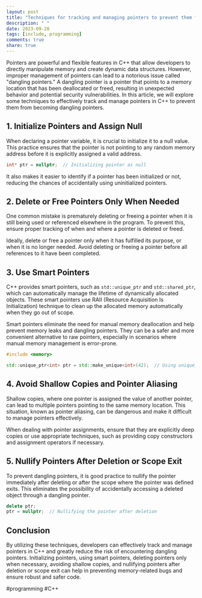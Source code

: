 ```yaml
---
layout: post
title: "Techniques for tracking and managing pointers to prevent them from becoming dangling pointers in C++"
description: " "
date: 2023-09-28
tags: [include, programming]
comments: true
share: true
---
```


Pointers are powerful and flexible features in C++ that allow developers to directly manipulate memory and create dynamic data structures. However, improper management of pointers can lead to a notorious issue called "dangling pointers." A dangling pointer is a pointer that points to a memory location that has been deallocated or freed, resulting in unexpected behavior and potential security vulnerabilities. In this article, we will explore some techniques to effectively track and manage pointers in C++ to prevent them from becoming dangling pointers.

## 1. Initialize Pointers and Assign Null

When declaring a pointer variable, it is crucial to initialize it to a null value. This practice ensures that the pointer is not pointing to any random memory address before it is explicitly assigned a valid address.

```cpp
int* ptr = nullptr;  // Initializing pointer as null
```

It also makes it easier to identify if a pointer has been initialized or not, reducing the chances of accidentally using uninitialized pointers.

## 2. Delete or Free Pointers Only When Needed

One common mistake is prematurely deleting or freeing a pointer when it is still being used or referenced elsewhere in the program. To prevent this, ensure proper tracking of when and where a pointer is deleted or freed.

Ideally, delete or free a pointer only when it has fulfilled its purpose, or when it is no longer needed. Avoid deleting or freeing a pointer before all references to it have been completed.

## 3. Use Smart Pointers

C++ provides smart pointers, such as `std::unique_ptr` and `std::shared_ptr`, which can automatically manage the lifetime of dynamically allocated objects. These smart pointers use RAII (Resource Acquisition Is Initialization) technique to clean up the allocated memory automatically when they go out of scope.

Smart pointers eliminate the need for manual memory deallocation and help prevent memory leaks and dangling pointers. They can be a safer and more convenient alternative to raw pointers, especially in scenarios where manual memory management is error-prone.

```cpp
#include <memory>

std::unique_ptr<int> ptr = std::make_unique<int>(42);  // Using unique_ptr
```

## 4. Avoid Shallow Copies and Pointer Aliasing

Shallow copies, where one pointer is assigned the value of another pointer, can lead to multiple pointers pointing to the same memory location. This situation, known as pointer aliasing, can be dangerous and make it difficult to manage pointers effectively.

When dealing with pointer assignments, ensure that they are explicitly deep copies or use appropriate techniques, such as providing copy constructors and assignment operators if necessary.

## 5. Nullify Pointers After Deletion or Scope Exit

To prevent dangling pointers, it is good practice to nullify the pointer immediately after deleting or after the scope where the pointer was defined exits. This eliminates the possibility of accidentally accessing a deleted object through a dangling pointer.

```cpp
delete ptr;
ptr = nullptr;  // Nullifying the pointer after deletion
```

## Conclusion

By utilizing these techniques, developers can effectively track and manage pointers in C++ and greatly reduce the risk of encountering dangling pointers. Initializing pointers, using smart pointers, deleting pointers only when necessary, avoiding shallow copies, and nullifying pointers after deletion or scope exit can help in preventing memory-related bugs and ensure robust and safer code.

#programming #C++